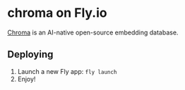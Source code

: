 # chroma on Fly.io

[Chroma](https://github.com/chroma-core/chroma) is an AI-native open-source embedding database.

## Deploying

1. Launch a new Fly app: `fly launch`
2. Enjoy!

